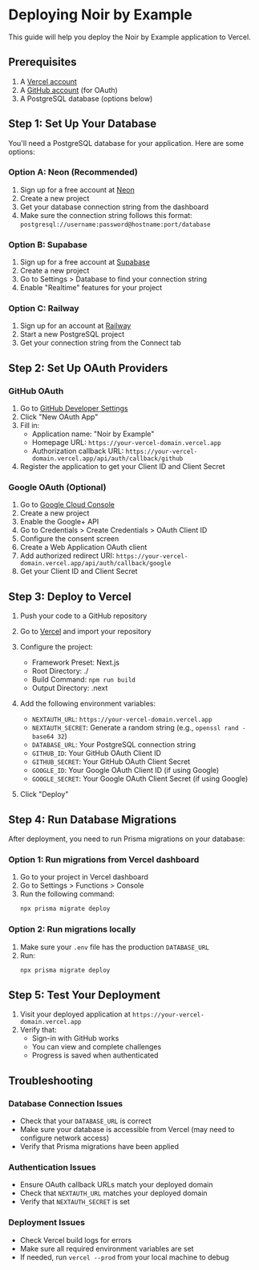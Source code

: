 # Deploying Noir by Example

This guide will help you deploy the Noir by Example application to Vercel.

## Prerequisites

1. A [Vercel account](https://vercel.com/signup)
2. A [GitHub account](https://github.com/signup) (for OAuth)
3. A PostgreSQL database (options below)

## Step 1: Set Up Your Database

You'll need a PostgreSQL database for your application. Here are some options:

### Option A: Neon (Recommended)
1. Sign up for a free account at [Neon](https://neon.tech/)
2. Create a new project
3. Get your database connection string from the dashboard
4. Make sure the connection string follows this format: `postgresql://username:password@hostname:port/database`

### Option B: Supabase
1. Sign up for a free account at [Supabase](https://supabase.com/)
2. Create a new project
3. Go to Settings > Database to find your connection string
4. Enable "Realtime" features for your project

### Option C: Railway
1. Sign up for an account at [Railway](https://railway.app/)
2. Start a new PostgreSQL project
3. Get your connection string from the Connect tab

## Step 2: Set Up OAuth Providers

### GitHub OAuth
1. Go to [GitHub Developer Settings](https://github.com/settings/developers)
2. Click "New OAuth App"
3. Fill in:
   - Application name: "Noir by Example"
   - Homepage URL: `https://your-vercel-domain.vercel.app`
   - Authorization callback URL: `https://your-vercel-domain.vercel.app/api/auth/callback/github`
4. Register the application to get your Client ID and Client Secret

### Google OAuth (Optional)
1. Go to [Google Cloud Console](https://console.cloud.google.com/)
2. Create a new project
3. Enable the Google+ API
4. Go to Credentials > Create Credentials > OAuth Client ID
5. Configure the consent screen
6. Create a Web Application OAuth client
7. Add authorized redirect URI: `https://your-vercel-domain.vercel.app/api/auth/callback/google`
8. Get your Client ID and Client Secret

## Step 3: Deploy to Vercel

1. Push your code to a GitHub repository
2. Go to [Vercel](https://vercel.com/new) and import your repository
3. Configure the project:
   - Framework Preset: Next.js
   - Root Directory: ./
   - Build Command: `npm run build`
   - Output Directory: .next

4. Add the following environment variables:
   - `NEXTAUTH_URL`: `https://your-vercel-domain.vercel.app`
   - `NEXTAUTH_SECRET`: Generate a random string (e.g., `openssl rand -base64 32`)
   - `DATABASE_URL`: Your PostgreSQL connection string
   - `GITHUB_ID`: Your GitHub OAuth Client ID
   - `GITHUB_SECRET`: Your GitHub OAuth Client Secret
   - `GOOGLE_ID`: Your Google OAuth Client ID (if using Google)
   - `GOOGLE_SECRET`: Your Google OAuth Client Secret (if using Google)

5. Click "Deploy"

## Step 4: Run Database Migrations

After deployment, you need to run Prisma migrations on your database:

### Option 1: Run migrations from Vercel dashboard
1. Go to your project in Vercel dashboard
2. Go to Settings > Functions > Console
3. Run the following command:
   ```bash
   npx prisma migrate deploy
   ```

### Option 2: Run migrations locally
1. Make sure your `.env` file has the production `DATABASE_URL`
2. Run:
   ```bash
   npx prisma migrate deploy
   ```

## Step 5: Test Your Deployment

1. Visit your deployed application at `https://your-vercel-domain.vercel.app`
2. Verify that:
   - Sign-in with GitHub works
   - You can view and complete challenges
   - Progress is saved when authenticated

## Troubleshooting

### Database Connection Issues
- Check that your `DATABASE_URL` is correct
- Make sure your database is accessible from Vercel (may need to configure network access)
- Verify that Prisma migrations have been applied

### Authentication Issues
- Ensure OAuth callback URLs match your deployed domain
- Check that `NEXTAUTH_URL` matches your deployed domain
- Verify that `NEXTAUTH_SECRET` is set

### Deployment Issues
- Check Vercel build logs for errors
- Make sure all required environment variables are set
- If needed, run `vercel --prod` from your local machine to debug 